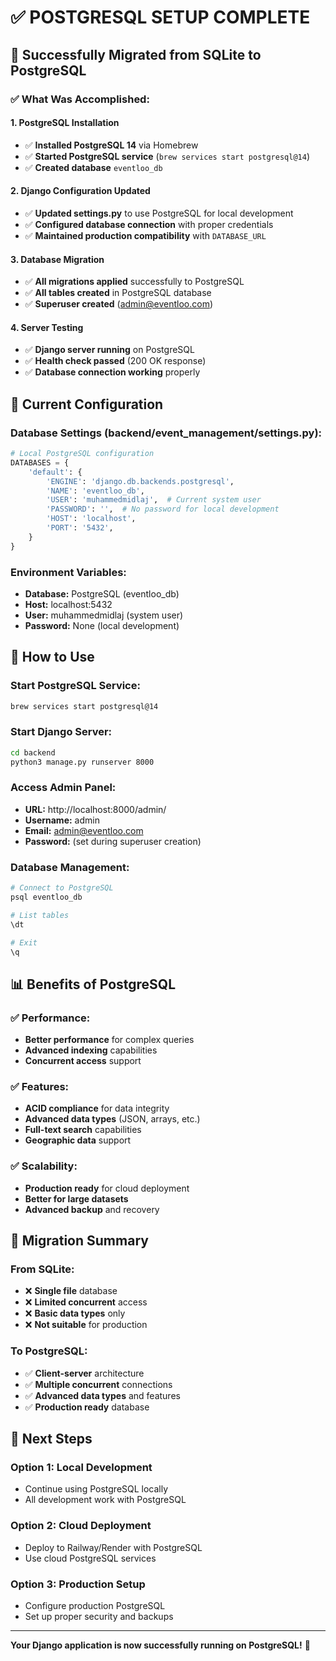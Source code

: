 # ✅ POSTGRESQL SETUP COMPLETE

## 🎉 Successfully Migrated from SQLite to PostgreSQL

### ✅ What Was Accomplished:

#### 1. PostgreSQL Installation
- ✅ **Installed PostgreSQL 14** via Homebrew
- ✅ **Started PostgreSQL service** (`brew services start postgresql@14`)
- ✅ **Created database** `eventloo_db`

#### 2. Django Configuration Updated
- ✅ **Updated settings.py** to use PostgreSQL for local development
- ✅ **Configured database connection** with proper credentials
- ✅ **Maintained production compatibility** with `DATABASE_URL`

#### 3. Database Migration
- ✅ **All migrations applied** successfully to PostgreSQL
- ✅ **All tables created** in PostgreSQL database
- ✅ **Superuser created** (admin@eventloo.com)

#### 4. Server Testing
- ✅ **Django server running** on PostgreSQL
- ✅ **Health check passed** (200 OK response)
- ✅ **Database connection working** properly

## 🔧 Current Configuration

### Database Settings (backend/event_management/settings.py):
```python
# Local PostgreSQL configuration
DATABASES = {
    'default': {
        'ENGINE': 'django.db.backends.postgresql',
        'NAME': 'eventloo_db',
        'USER': 'muhammedmidlaj',  # Current system user
        'PASSWORD': '',  # No password for local development
        'HOST': 'localhost',
        'PORT': '5432',
    }
}
```

### Environment Variables:
- **Database:** PostgreSQL (eventloo_db)
- **Host:** localhost:5432
- **User:** muhammedmidlaj (system user)
- **Password:** None (local development)

## 🚀 How to Use

### Start PostgreSQL Service:
```bash
brew services start postgresql@14
```

### Start Django Server:
```bash
cd backend
python3 manage.py runserver 8000
```

### Access Admin Panel:
- **URL:** http://localhost:8000/admin/
- **Username:** admin
- **Email:** admin@eventloo.com
- **Password:** (set during superuser creation)

### Database Management:
```bash
# Connect to PostgreSQL
psql eventloo_db

# List tables
\dt

# Exit
\q
```

## 📊 Benefits of PostgreSQL

### ✅ Performance:
- **Better performance** for complex queries
- **Advanced indexing** capabilities
- **Concurrent access** support

### ✅ Features:
- **ACID compliance** for data integrity
- **Advanced data types** (JSON, arrays, etc.)
- **Full-text search** capabilities
- **Geographic data** support

### ✅ Scalability:
- **Production ready** for cloud deployment
- **Better for large datasets**
- **Advanced backup** and recovery

## 🔄 Migration Summary

### From SQLite:
- ❌ **Single file** database
- ❌ **Limited concurrent** access
- ❌ **Basic data types** only
- ❌ **Not suitable** for production

### To PostgreSQL:
- ✅ **Client-server** architecture
- ✅ **Multiple concurrent** connections
- ✅ **Advanced data types** and features
- ✅ **Production ready** database

## 🎯 Next Steps

### Option 1: Local Development
- Continue using PostgreSQL locally
- All development work with PostgreSQL

### Option 2: Cloud Deployment
- Deploy to Railway/Render with PostgreSQL
- Use cloud PostgreSQL services

### Option 3: Production Setup
- Configure production PostgreSQL
- Set up proper security and backups

---

**Your Django application is now successfully running on PostgreSQL!** 🚀 